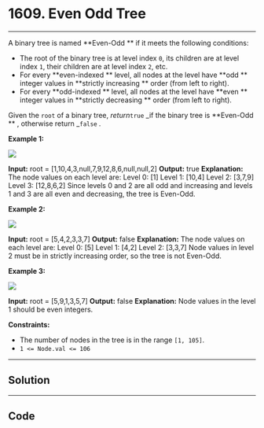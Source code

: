 # 1609. Even Odd Tree

---

A binary tree is named **Even-Odd ** if it meets the following conditions:

  * The root of the binary tree is at level index `0`, its children are at level index `1`, their children are at level index `2`, etc.
  * For every **even-indexed ** level, all nodes at the level have **odd ** integer values in **strictly increasing ** order (from left to right).
  * For every **odd-indexed ** level, all nodes at the level have **even ** integer values in **strictly decreasing ** order (from left to right).



Given the `root` of a binary tree, _return_`true` _if the binary tree is **Even-Odd ** , otherwise return _`false` _._

 

**Example 1:**

![](https://assets.leetcode.com/uploads/2020/09/15/sample_1_1966.png)


**Input:** root = [1,10,4,3,null,7,9,12,8,6,null,null,2]
**Output:** true
**Explanation:** The node values on each level are:
Level 0: [1]
Level 1: [10,4]
Level 2: [3,7,9]
Level 3: [12,8,6,2]
Since levels 0 and 2 are all odd and increasing and levels 1 and 3 are all even and decreasing, the tree is Even-Odd.


**Example 2:**

![](https://assets.leetcode.com/uploads/2020/09/15/sample_2_1966.png)


**Input:** root = [5,4,2,3,3,7]
**Output:** false
**Explanation:** The node values on each level are:
Level 0: [5]
Level 1: [4,2]
Level 2: [3,3,7]
Node values in level 2 must be in strictly increasing order, so the tree is not Even-Odd.


**Example 3:**

![](https://assets.leetcode.com/uploads/2020/09/22/sample_1_333_1966.png)


**Input:** root = [5,9,1,3,5,7]
**Output:** false
**Explanation:** Node values in the level 1 should be even integers.


 

**Constraints:**

  * The number of nodes in the tree is in the range `[1, 105]`.
  * `1 <= Node.val <= 106`

---

## Solution



---

## Code
```python


```